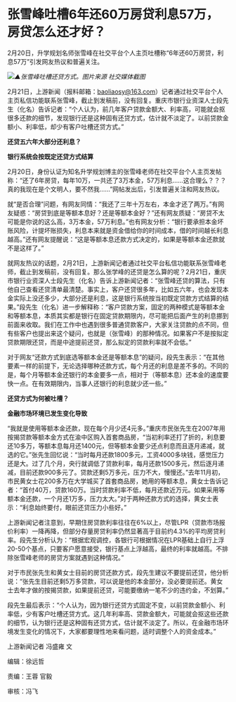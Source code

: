 # 张雪峰吐槽6年还60万房贷利息57万，房贷怎么还才好？

2月20日，升学规划名师张雪峰在社交平台个人主页吐槽称“6年还60万房贷，利息57万”引发网友热议和普遍关注。

![](https://inews.gtimg.com/om_bt/OsZv2gkacvbp7jZ8cdZrMGq-DOLyesvqWrwXMsG41GtigAA/1000)_▲张雪峰吐槽还贷方式。图片来源 社交媒体截图_

2月21日，上游新闻（报料邮箱：baoliaosy@163.com）记者通过社交平台个人主页私信功能联系张雪峰，截止到发稿前，没有回复。重庆市银行业资深人士段先生（化名）告诉记者：“个人认为，前几年客户贷款金额大、利率高，可能就会抠很多还款的细节，发现银行还是这种固有还贷方式，估计就不淡定了。以前贷款金额小、利率低，却少有客户吐槽还贷方式。”

**还贷五六年大部分还利息？**

**银行系统会按既定还贷方式结算**

2月20日，身份认证为知名升学规划博主的张雪峰老师在社交平台个人主页发帖称：“还了6年房贷，每年10万，一共还了3万本金，57万利息……这合理么？？？真的我现在是个文明人，要不然我……”网帖发出后，引发普遍关注和网友热议。

就“是否合理”问题，有网友同情：“我还了三年十万左右，本金才还了两万。”有网友疑惑：“房贷到底是等额本息好？还是等额本金好？”还有网友质疑：“房贷不太可能是你说的这么高，3万本金，57万利息。”也有网友分析：“银行要承担本金坏账风险，计提坏账损失，利息本来就是资金借给你的时间成本，借的时间越长利息越高。”还有网友提醒说：“这是等额本息还款方式决定的，如果是等额本金还款就不是这样了。”

就网友热议的话题，2月21日，上游新闻记者通过社交平台私信功能联系张雪峰老师，截止到发稿前，没有回复。那么张学峰的还贷是怎么算的呢？2月21日，重庆市银行业资深人士段先生（化名）告诉上游新闻记者：“张雪峰还贷的算法，只有他自己查看还贷清单最清楚。事实上，客户还贷很多年，比如五六年，也会发现本金实际上没还多少，大部分还是利息，这是银行系统按当初既定贷款方式结算的结果。”段先生（化名）进一步解释称：“客户贷款方案，固定的两种模式是等额本金和等额本息，本质其实都是银行在固定贷款期限内，尽可能把后面产生的利息挪到前面来收取。我们在工作中也遇到很多普通贷款客户，大家关注贷款的点不同，但有些客户也提出来这个疑问，也就是（张雪峰）的那种情况。如果客户不是按拟定贷款期限还贷，而是中途提前还贷，那么拟定的贷款利率就不会低。”

对于网友“还款方式到底选等额本金还是等额本息”的疑问，段先生表示：“在其他要素一样的前提下，无论选择哪种还款方式，每个月还的利息是差不多的。不同的是，每个月等额本金还银行的本金要多一点，相对于（等额本息）还本金的速度要快一点。在有效期限内，当事人还银行的利息就少还一些。”

**还贷方式为何被吐槽？**

**金融市场环境已发生变化导致**

“我就是使用等额本金还款，现在每个月少还4元多。”重庆市民张先生在2007年用按揭贷款等额本金方式在渝中区购入首套商品房，“当初利率还打了折的，利息要还10多万，等额本息每月还1400元，但等额本金要少还点利息而且逐月递减，就选的它。”张先生回忆说：“当时每月还款1800多元，工资4000多块钱，感觉压力还是大。过了几个月，央行就调低了贷款利率，每月还款1500多元，然后逐月递减，目前还款900多元了。贷款还剩5万多元，压力不大，慢慢还。”去年11月初，市民黄女士花200多万在大学城买了首套商品房，她用的等额本息，黄女士告诉记者：“首付40万，贷款160万。当时贷款利率不低，每月还款近万元。如果采用等额本金还款，一个月还1万多，压力太大。”对于两种还款方式的选择，黄女士表示：“利息始终要付，眼前还贷压力小些好。”

上游新闻记者注意到，早期住房贷款利率往往在6%以上，尽管LPR（贷款市场报价利率）一降再降，但部分存量房贷利率仍然显著高于目前约4.3%的平均房贷利率。段先生分析认为：“根据宏观调控，各银行可根据情况在LPR基础上自行上浮20-50个基点，只要客户愿意接受，银行基点上浮越高，最终的利率就越高。不排除张雪峰老师的房贷方案就遇到这种情况。”

对于市民张先生和黄女士目前的房贷还款方式，段先生建议不要提前还贷，他分析说：“张先生目前还剩5万多贷款，可以说是他的本金部分，没必要提前还。黄女士去年才做的按揭贷款，如果提前还贷，可能要缴纳一笔不少的违约金，不划算。”

段先生最后表示：“个人认为，因为银行还贷方式固定不变，以前贷款金额小、利率低，少有客户吐槽还贷方式。这几年利率高、贷款金额大，可能就会抠这些还款的细节，认为银行还是这种固有还贷方式，估计就不淡定了。所以，在金融市场环境发生变化的情况下，大家都要理性地来看问题，适时调整个人的资金成本。”

上游新闻记者 冯盛雍 文

编辑：徐远哲

责编：王蓉 官毅

审核：冯飞

